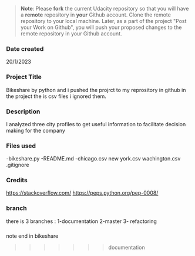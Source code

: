 >**Note**: Please **fork** the current Udacity repository so that you will have a **remote** repository in **your** Github account. Clone the remote repository to your local machine. Later, as a part of the project "Post your Work on Github", you will push your proposed changes to the remote repository in your Github account.




### Date created
20/1/2023

### Project Title
Bikeshare by python and i pushed the projrct to my reprository in github in the project the is csv files i ignored them.

### Description
I analyzed three city profiles to get useful information to facilitate decision making for the company

### Files used
-bikeshare.py
-README.md
-chicago.csv
new york.csv
wachington.csv
.gitignore

### Credits
https://stackoverflow.com/
https://peps.python.org/pep-0008/

### branch
there is 3 branches :
1-documentation
2-master
3- refactoring
###
note end in bikeshare
>>>>>>> documentation
